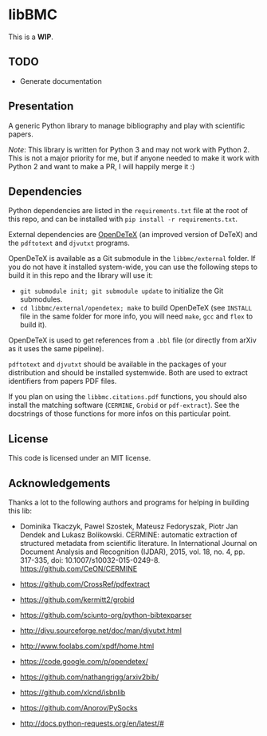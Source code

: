 libBMC
======

This is a **WIP**.

## TODO

* Generate documentation


## Presentation

A generic Python library to manage bibliography and play with scientific
papers.


_Note_: This library is written for Python 3 and may not work with Python 2.
This is not a major priority for me, but if anyone needed to make it work with
Python 2 and want to make a PR, I will happily merge it :)


## Dependencies

Python dependencies are listed in the `requirements.txt` file at the root of
this repo, and can be installed with `pip install -r requirements.txt`.


External dependencies are [OpenDeTeX](https://code.google.com/p/opendetex/)
(an improved version of DeTeX) and the `pdftotext` and `djvutxt` programs.


OpenDeTeX is available as a Git submodule in the `libbmc/external` folder. If
you do not have it installed system-wide, you can use the following steps to
build it in this repo and the library will use it:

* `git submodule init; git submodule update` to initialize the Git submodules.
* `cd libbmc/external/opendetex; make` to build OpenDeTeX (see `INSTALL` file
  in the same folder for more info, you will need `make`, `gcc` and `flex` to
  build it).

OpenDeTeX is used to get references from a `.bbl` file (or directly from arXiv
as it uses the same pipeline).


`pdftotext` and `djvutxt` should be available in the packages of your
distribution and should be installed systemwide. Both are used to extract
identifiers from papers PDF files.


If you plan on using the `libbmc.citations.pdf` functions, you should also
install the matching software (`CERMINE`, `Grobid` or `pdf-extract`). See the
docstrings of those functions for more infos on this particular point.


## License

This code is licensed under an MIT license.


## Acknowledgements

Thanks a lot to the following authors and programs for helping in building
this lib:

* Dominika Tkaczyk, Pawel Szostek, Mateusz Fedoryszak, Piotr Jan Dendek and
Lukasz Bolikowski.
CERMINE: automatic extraction of structured metadata from scientific
literature.
In International Journal on Document Analysis and Recognition (IJDAR), 2015,
vol. 18, no. 4, pp. 317-335, doi: 10.1007/s10032-015-0249-8.
https://github.com/CeON/CERMINE

* https://github.com/CrossRef/pdfextract

* https://github.com/kermitt2/grobid

* https://github.com/sciunto-org/python-bibtexparser

* http://djvu.sourceforge.net/doc/man/djvutxt.html

* http://www.foolabs.com/xpdf/home.html

* https://code.google.com/p/opendetex/

* https://github.com/nathangrigg/arxiv2bib/

* https://github.com/xlcnd/isbnlib

* https://github.com/Anorov/PySocks

* http://docs.python-requests.org/en/latest/#
